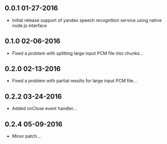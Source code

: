0.0.1 01-27-2016
----------------
* Initial release support of yandex speech recognition service using native node.js interface

0.1.0 02-06-2016
----------------
* Fixed a problem with splitting large input PCM file into chunks...

0.2.0 02-13-2016
----------------
* Fixed a problem with partial results for large input PCM file...

0.2.2 03-24-2016
----------------
* Added onClose event handler...

0.2.4 05-09-2016
----------------
* Minor patch...
